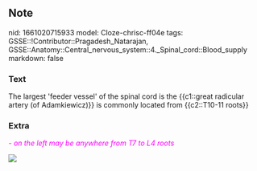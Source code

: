 ## Note
nid: 1661020715933
model: Cloze-chrisc-ff04e
tags: GSSE::!Contributor::Pragadesh_Natarajan, GSSE::Anatomy::Central_nervous_system::4._Spinal_cord::Blood_supply
markdown: false

### Text
The largest 'feeder vessel' of the spinal cord is the {{c1::great radicular artery (of Adamkiewicz)}} is commonly located from {{c2::T10-11 roots}}

### Extra
<i><font color="#FC02FF">- on the left may be anywhere from T7 to
L4 roots</font></i>
<div><img src=
"paste-9d3166e5de94e17821cd4e0176d4ffdfeb83a8fd.jpg"></div>
